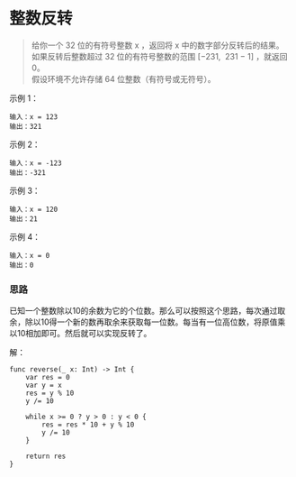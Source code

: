 # 整数反转

> 给你一个 32 位的有符号整数 x ，返回将 x 中的数字部分反转后的结果。<br>
如果反转后整数超过 32 位的有符号整数的范围 [−231,  231 − 1] ，就返回 0。<br>
假设环境不允许存储 64 位整数（有符号或无符号）。<br>

示例 1：
 ```
 输入：x = 123
 输出：321
```


示例 2：
 ```
 输入：x = -123
 输出：-321
```

示例 3：
 ```
 输入：x = 120
 输出：21
```


示例 4：
 ```
 输入：x = 0
 输出：0
```

### 思路
已知一个整数除以10的余数为它的个位数。那么可以按照这个思路，每次通过取余，除以10得一个新的数再取余来获取每一位数。每当有一位高位数，将原值乘以10相加即可。然后就可以实现反转了。


解：
```
func reverse(_ x: Int) -> Int {
    var res = 0
    var y = x
    res = y % 10
    y /= 10
    
    while x >= 0 ? y > 0 : y < 0 {
        res = res * 10 + y % 10
        y /= 10
    }
    
    return res
}
```



